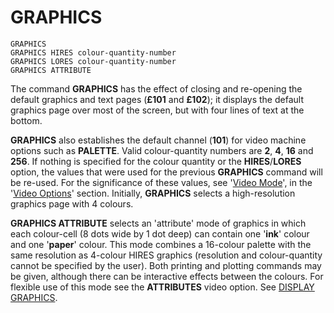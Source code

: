 # GRAPHICS

`GRAPHICS`  
`GRAPHICS HIRES colour-quantity-number`  
`GRAPHICS LORES colour-quantity-number`  
`GRAPHICS ATTRIBUTE`

The command **GRAPHICS** has the effect of closing and re-opening the default graphics and text pages (**£101** and **£102**); it displays the default graphics page over most of the screen, but with four lines of text at the bottom.

**GRAPHICS** also establishes the default channel (**101**) for video machine options such as **PALETTE**.
Valid colour-quantity numbers are **2**, **4**, **16** and **256**. If nothing is specified for the colour quantity or the **HIRES**/**LORES** option, the values that were used for the previous **GRAPHICS** command will be re-used. For the significance of these values, see '[Video Mode](man_vo-video-mode.md)', in the '[Video Options](man_3-vidoptions.md)' section. Initially, **GRAPHICS** selects a high-resolution graphics page with 4 colours.

**GRAPHICS ATTRIBUTE** selects an 'attribute' mode of graphics in which each colour-cell (8 dots wide by 1 dot deep) can contain one '**ink**' colour and one '**paper**' colour. This mode combines a 16-colour palette with the same resolution as 4-colour HIRES graphics (resolution and colour-quantity cannot be specified by the user). Both printing and plotting commands may be given, although there can be interactive effects between the colours. For flexible use of this mode see the **ATTRIBUTES** video option. See [DISPLAY GRAPHICS](man_cs-display.md).
